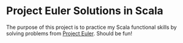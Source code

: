 # Project Euler Solutions in Scala

The purpose of this project is to practice my Scala functional skills by solving problems from [Project Euler](https://projecteuler.net). Should be fun!
